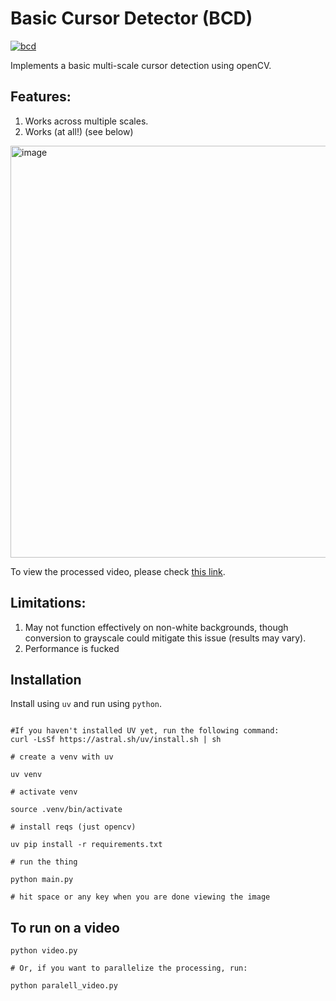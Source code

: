 # Basic Cursor Detector (BCD)

[![bcd](https://img.shields.io/badge/bcd-v0.1-blue)](https://www.youtube.com/watch?v=dQw4w9WgXcQ)

Implements a basic multi-scale cursor detection using openCV.

## Features:

1. Works across multiple scales.
2. Works (at all!) (see below)

<img width="659" alt="image" src="https://github.com/Evanc123/mouse-detection/assets/4010547/e2eb6f01-9c43-4c80-934c-f2a019ef06aa">

To view the processed video, please check [this link](videos/processed_video.mp4).

## Limitations:

1. May not function effectively on non-white backgrounds, though conversion to grayscale could mitigate this issue (results may vary).
2. Performance is fucked

## Installation

Install using `uv` and run using `python`.

```shell

#If you haven't installed UV yet, run the following command:
curl -LsSf https://astral.sh/uv/install.sh | sh

# create a venv with uv

uv venv

# activate venv

source .venv/bin/activate

# install reqs (just opencv)

uv pip install -r requirements.txt

# run the thing

python main.py

# hit space or any key when you are done viewing the image
```

## To run on a video

```shell
python video.py

# Or, if you want to parallelize the processing, run:

python paralell_video.py
```
